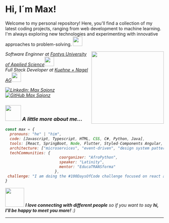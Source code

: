 # Hi, I´m Max! 
Welcome to my personal repository! Here, you'll find a collection of my latest coding projects, ranging from web development to machine learning. I'm always exploring new technologies and experimenting with innovative approaches to problem-solving. <img src="https://media.giphy.com/media/Cmr1OMJ2FN0B2/giphy.gif" width="30">

<img align='right' src="https://media.giphy.com/media/o0vwzuFwCGAFO/giphy.gif" width="230">

<p><em>Software Enginner at <a href="https://fontysvenlo.nl/de/">Fontys University of Applied Science</a><img src="https://media.giphy.com/media/fYSnHlufseco8Fh93Z/giphy.gif" width="30">
</br> Full Stack Developer at <a href="https://de.kuehne-nagel.com/">Kuehne + Nagel AG</a><img src="https://media.giphy.com/media/WUlplcMpOCEmTGBtBW/giphy.gif" width="30"> 

[![Linkedin: Max Sajonz](https://img.shields.io/badge/-MaxSajonz-blue?style=flat-square&logo=Linkedin&logoColor=white&link=https://www.linkedin.com/in/maximilian-sajonz/)](https://www.linkedin.com/in/maximilian-sajonz/)
[![GitHub Max Sajonz](https://img.shields.io/github/followers/thaiane?label=follow&style=social)](https://github.com/MaximilianSajonz)


### <img src="https://media.giphy.com/media/VgCDAzcKvsR6OM0uWg/giphy.gif" width="50"> A little more about me...  

```javascript
const max = {
  pronouns: "he" | "him",
  code: [Javascript, Typescript, HTML, CSS, C#, Python, Java],
  tools: [React, SpringBoot, Node, Flutter, Styled-Components Angular, Docker],
  architecture: ["microservices", "event-driven", "design system pattern"],
  techCommunities: {
                        coorganizer: "AfroPython",
                        speaker: "Latinity",
                        mentor: "EducaTRANSforma"
                      },
 challenge: "I am doing the #100DaysOfCode challenge focused on react and typescript"
}
```

<img src="https://media.giphy.com/media/LnQjpWaON8nhr21vNW/giphy.gif" width="60"> <em><b>I love connecting with different people</b> so if you want to say <b>hi, I'll be happy to meet you more!</b> :)</em>

---

